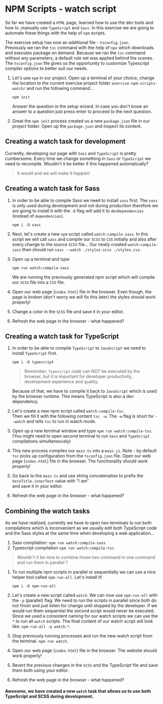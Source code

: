 # NPM Scripts - watch script

So far we have created a `HTML` page, learned how to use the dev tools 
and how to ,manually use `TypeScript` and `Sass`. In this exercise we are going to 
automate these things with the help of `npm` scripts.

The exercise setup has now an additional file - `tsconfig.json`.  
Previously we ran the `tsc` command with the help of `npx` which downloads and executes package on demand. 
Because we ran the `tsc` command without any parameters, a default rule set was applied behind the scenes. 
The `tsconfig.json` file gives us the opportunity to customize Typescript compiler options to better suit our needs.

1. Let's use `npm` in our project. Open up a terminal of your choice, change the location 
   to the current exercise project folder `exercise-npm-scripts-watch/` and run the following command...

   ```
   npm init
   ```

   Answer the question in the setup wizard. In case you don't know an answer to a question 
   just press enter to proceed to the next question.

2. Great the `npm init` process created us a new `package.json` file in our project folder. 
   Open up the `package.json` and inspect its content.


## Creating a watch task for development

Currently, developing our page with `Sass` and `TypeScript` is pretty cumbersome. 
Every time we change something in `Sass` or `TypeScript` we need to recompile. 
Wouldn't it be better if this happened automatically? 

> It would and we will make it happen!

## Creating a watch task for Sass

1. In order to be able to compile Sass we need to install `sass` first. 
   The `sass` is only used during development and not during production therefore 
   we are going to install it with the `-D` flag will add it to `devDependencies` (instead of `dependencies`).

   ```
   npm i -D sass
   ```

2. Next, let's create a new `npm` script called `watch:compile-sass`. 
   In this script we will call `sass` and compile our `SCSS` to `CSS` initially 
   and also after every change to the source `SCSS` file...
   Our newly created `watch:compile-sass` then should run `sass --watch ./styles.scss ./styles.css`.

3. Open up a terminal and type

   ```
   npm run watch:compile-sass
   ```

   We are running the previously generated npm script which will compile our `SCSS` file into a `CSS` file. 

4. Open our web page (`index.html`) file in the browser. Even though, the page is broken (don't worry we will fix this later) the styles should work properly!

5. Change a color in the `SCSS` file and save it in your editor. 

6. Refresh the web page in the browser - what happened?

## Creating a watch task for TypeScript

1. In order to be able to compile `TypeScript` to `JavaScript` we need to install `TypeScript` first.

   ```
   npm i -D typescript
   ```

    > Remember, `Typescript` code can NOT be executed by the browser, but it is important for developer productivity, development experience and quality.
                
    Because of that, we have to compile it back to `JavaScript` which is used by the browser runtime. 
    This means TypeScript is also a dev dependency.

2. Let's create a new npm script called `watch:compile-tsc`.  
   Then we fill it with the following content `tsc -w`. 
   The `-w` flag is short for `--watch` and tells `tsc` to run in watch mode.

3. Open up a new terminal window and type `npm run watch:compile-tsc`. 
   (You might need to open second terminal to run `Sass` and `TypeScript` compilations simultaneously)

4. This new process compiles our `main.ts` into a `main.js`. Note - by default `tsc` picks up configuration from the `tsconfig.json` file. 
   Open our web page (`index.html`) file in the browser. The functionality should work properly!

5. Go back to the `main.ts` and use string concatenation to prefix the `heroTitle.innerText` value with "I am"  
   and save it in your editor. 

6. Refresh the web page in the browser - what happened?

## Combining the watch tasks

As we have realized, currently we have to open two terminals to run both compilations 
which is inconvenient as we usually edit both TypeScript code and the Sass styles at the same time
when developing a web application...
 
1. Sass compilation: `npm run watch:compile-sass` 
2. Typescript compilation `npm run watch:compile-tsc`.  
  
> Wouldn't it be nice to combine those two command in one command and run them in parallel ?

1. To run multiple npm scripts in parallel or sequentially we can use a nice helper tool called `npm-run-all`. 
   Let's install it!

   ```
   npm i -D npm-run-all
   ```

2. Let's create a new script called `watch`. We can now use `npm-run-all` with the `-p` (parallel) flag. 
   We need to run the scripts in parallel since both do not finish and just listen for change until stopped by the developer. 
   If we would run them sequential the second script would never be executed. 
   Since we used a consistent naming for our watch scripts we can use the `*` to run all `watch` scripts. 
   The final content of our watch script will look like: `npm-run-all -p watch:*`.

3. Stop previously running processes and run the new watch script from the terminal. `npm run watch`.

4. Open our web page (`index.html`) file in the browser. The website should work properly!

5. Revert the previous changes in the `SCSS` and the TypeScript file and save them both using your editor. 

6. Refresh the web page in the browser - what happened?

#### Awesome, we have created a new `watch` task that allows us to use both TypeScript and SCSS during development.
